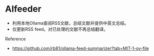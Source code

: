 # AIfeeder
- 利用本地Ollama查阅RSS文献，总结文献并提供中英文总结。
- 仅更新RSS feed。对已处理的文献不再总结翻译。

Reference
- https://github.com/rb81/ollama-feed-summarizer?tab=MIT-1-ov-file
